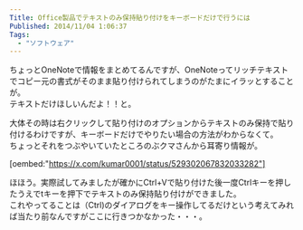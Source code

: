 ```yaml
---
Title: Office製品でテキストのみ保持貼り付けをキーボードだけで行うには
Published: 2014/11/04 1:06:37
Tags:
  - "ソフトウェア"
---
```

ちょっとOneNoteで情報をまとめてるんですが、OneNoteってリッチテキストでコピー元の書式がそのまま貼り付けられてしまうのがたまにイラッとすることが。  
テキストだけほしいんだよ！！と。

大体その時は右クリックして貼り付けのオプションからテキストのみ保持で貼り付けるわけですが、キーボードだけでやりたい場合の方法がわからなくて。  
ちょっとそれをつぶやいていたところのぶクマさんから耳寄り情報が。


[oembed:"https://x.com/kumar0001/status/529302067832033282"]


ほほう。実際試してみましたが確かにCtrl+Vで貼り付けた後一度Ctrlキーを押したうえでtキーを押下でテキストのみ保持貼り付けができました。    
これやってることは（Ctrl)のダイアログをキー操作してるだけという考えてみれば当たり前なんですがここに行きつかなかった・・・。